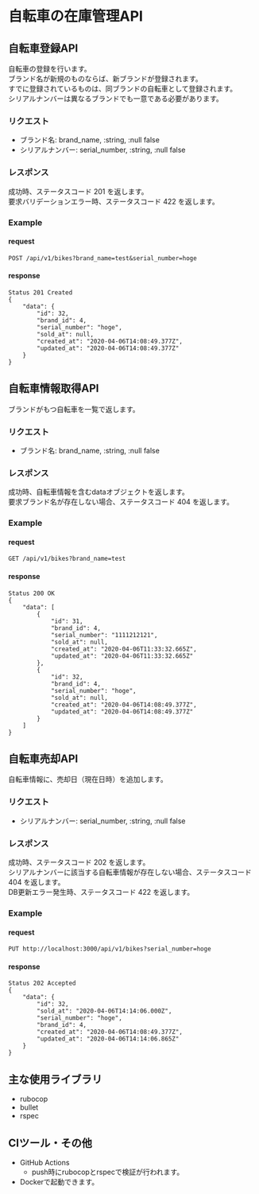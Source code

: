# 自転車の在庫管理API

## 自転車登録API
自転車の登録を行います。  
ブランド名が新規のものならば、新ブランドが登録されます。  
すでに登録されているものは、同ブランドの自転車として登録されます。  
シリアルナンバーは異なるブランドでも一意である必要があります。
### リクエスト
 - ブランド名:      brand_name,     :string, :null false
 - シリアルナンバー: serial_number,  :string, :null false
### レスポンス
成功時、ステータスコード 201 を返します。  
要求バリデーションエラー時、ステータスコード 422 を返します。

### Example
#### request
```
POST /api/v1/bikes?brand_name=test&serial_number=hoge
```
#### response
```
Status 201 Created
{
    "data": {
        "id": 32,
        "brand_id": 4,
        "serial_number": "hoge",
        "sold_at": null,
        "created_at": "2020-04-06T14:08:49.377Z",
        "updated_at": "2020-04-06T14:08:49.377Z"
    }
}
```

## 自転車情報取得API
ブランドがもつ自転車を一覧で返します。  
### リクエスト
 - ブランド名:      brand_name,     :string, :null false
### レスポンス
成功時、自転車情報を含むdataオブジェクトを返します。  
要求ブランド名が存在しない場合、ステータスコード 404 を返します。

### Example
#### request
```
GET /api/v1/bikes?brand_name=test
```
#### response
```
Status 200 OK
{
    "data": [
        {
            "id": 31,
            "brand_id": 4,
            "serial_number": "1111212121",
            "sold_at": null,
            "created_at": "2020-04-06T11:33:32.665Z",
            "updated_at": "2020-04-06T11:33:32.665Z"
        },
        {
            "id": 32,
            "brand_id": 4,
            "serial_number": "hoge",
            "sold_at": null,
            "created_at": "2020-04-06T14:08:49.377Z",
            "updated_at": "2020-04-06T14:08:49.377Z"
        }
    ]
}
```

## 自転車売却API
自転車情報に、売却日（現在日時）を追加します。
### リクエスト
 - シリアルナンバー: serial_number,  :string, :null false
### レスポンス
成功時、ステータスコード 202 を返します。  
シリアルナンバーに該当する自転車情報が存在しない場合、ステータスコード 404 を返します。  
DB更新エラー発生時、ステータスコード 422 を返します。

### Example
#### request
```
PUT http://localhost:3000/api/v1/bikes?serial_number=hoge
```
#### response
```
Status 202 Accepted
{
    "data": {
        "id": 32,
        "sold_at": "2020-04-06T14:14:06.000Z",
        "serial_number": "hoge",
        "brand_id": 4,
        "created_at": "2020-04-06T14:08:49.377Z",
        "updated_at": "2020-04-06T14:14:06.865Z"
    }
}
```

## 主な使用ライブラリ
 - rubocop
 - bullet
 - rspec

## CIツール・その他
 - GitHub Actions
   - push時にrubocopとrspecで検証が行われます。
 - Dockerで起動できます。
